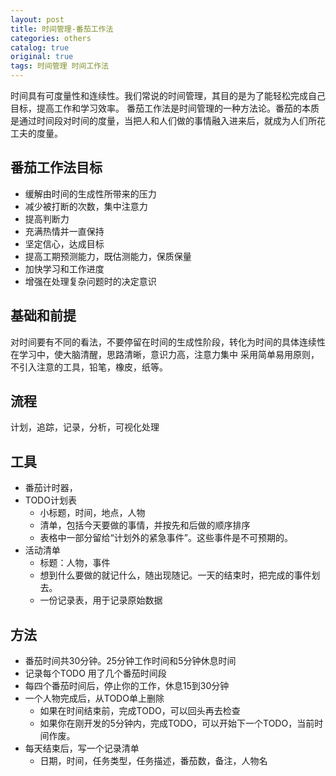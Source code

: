 ```yaml
---
layout: post
title: 时间管理-番茄工作法
categories: others
catalog: true
original: true
tags: 时间管理 时间工作法
---
```


时间具有可度量性和连续性。我们常说的时间管理，其目的是为了能轻松完成自己目标，提高工作和学习效率。
番茄工作法是时间管理的一种方法论。番茄的本质是通过时间段对时间的度量，当把人和人们做的事情融入进来后，就成为人们所花工夫的度量。

番茄工作法目标
--------

* 缓解由时间的生成性所带来的压力
* 减少被打断的次数，集中注意力
* 提高判断力
* 充满热情并一直保持
* 坚定信心，达成目标
* 提高工期预测能力，既估测能力，保质保量
* 加快学习和工作进度
* 增强在处理复杂问题时的决定意识

基础和前提
---------
 对时间要有不同的看法，不要停留在时间的生成性阶段，转化为时间的具体连续性
 在学习中，使大脑清醒，思路清晰，意识力高，注意力集中
 采用简单易用原则，不引入注意的工具，铅笔，橡皮，纸等。
 
流程
-------
 计划，追踪，记录，分析，可视化处理
 
工具
--------
* 番茄计时器，
* TODO计划表
  * 小标题，时间，地点，人物
  * 清单，包括今天要做的事情，并按先和后做的顺序排序
  * 表格中一部分留给“计划外的紧急事件”。这些事件是不可预期的。
* 活动清单
  * 标题：人物，事件
  * 想到什么要做的就记什么，随出现随记。一天的结束时，把完成的事件划去。
  * 一份记录表，用于记录原始数据
  
  
方法
-------
* 番茄时间共30分钟。25分钟工作时间和5分钟休息时间
* 记录每个TODO 用了几个番茄时间段
* 每四个番茄时间后，停止你的工作，休息15到30分钟
* 一个人物完成后，从TODO单上删除
  * 如果在时间结束前，完成TODO，可以回头再去检查
  * 如果你在刚开发的5分钟内，完成TODO，可以开始下一个TODO，当前时间作废。
* 每天结束后，写一个记录清单
  * 日期，时间，任务类型，任务描述，番茄数，备注，人物名
